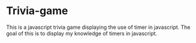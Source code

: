 # Trivia-game
This is a javascript trivia game displaying the use of timer in javascript. The goal of this is to display my knowledge of timers in javascript.
